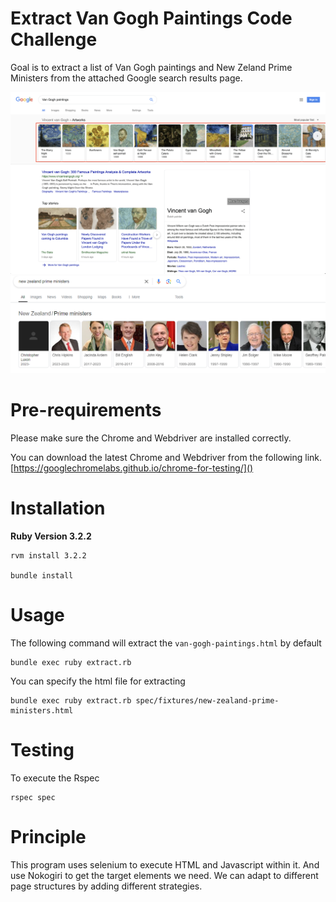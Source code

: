 # Extract Van Gogh Paintings Code Challenge

Goal is to extract a list of Van Gogh paintings and New Zeland Prime Ministers from the attached Google search results page.

![Van Gogh paintings](https://github.com/serpapi/code-challenge/blob/master/files/van-gogh-paintings.png?raw=true "Van Gogh paintings")
![Van Gogh paintings](files/image.png "Van Gogh paintings")

# Pre-requirements

Please make sure the Chrome and Webdriver are installed correctly.

You can download the latest Chrome and Webdriver from the following link.
[https://googlechromelabs.github.io/chrome-for-testing/]()

# Installation

**Ruby Version 3.2.2**

```
rvm install 3.2.2

bundle install
```

# Usage

The following command will extract the `van-gogh-paintings.html` by default

```
bundle exec ruby extract.rb
```

You can specify the html file for extracting

```
bundle exec ruby extract.rb spec/fixtures/new-zealand-prime-ministers.html
```

# Testing

To execute the Rspec

```
rspec spec
```

# Principle

This program uses selenium to execute HTML and Javascript within it. And use Nokogiri to get the target elements we need.
We can adapt to different page structures by adding different strategies.
